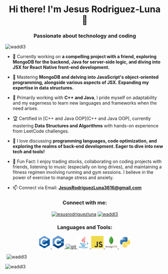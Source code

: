 <h1 align="center">Hi there! I'm Jesus Rodriguez-Luna 👋</h1>
<h3 align="center">Passionate about technology and coding</h3>

<p align="left"> <img src="https://komarev.com/ghpvc/?username=waddl3&label=Profile%20views&color=0e75b6&style=flat" alt="waddl3" /> </p>

- 🔭 Currently working on **a compelling project with a friend, exploring MongoDB for the backend, Java for server-side logic, and diving into JSX for React Native front-end development.**

- 🌱 Mastering **MongoDB and delving into JavaScript's object-oriented programming, alongside various aspects of JSX. Expanding my expertise in data structures.**

- 🚀 Primarily working with **C++ and Java**, I pride myself on adaptability and my eagerness to learn new languages and frameworks when the need arises.

- 🏆 Certified in [C++ and Java OOP](C++ and Java OOP), currently mastering **Data Structures and Algorithms** with hands-on experience from LeetCode challenges.

- 💬 I love discussing **programming languages, code optimization, and exploring the realms of back-end development. Eager to dive into new tech and tools!**

- 🎉 Fun Fact: I enjoy trading stocks, collaborating on coding projects with friends, listening to music (especially on long drives), and maintaining a fitness regimen involving running and gym sessions. I believe in the power of exercise to manage stress and anxiety.

- 📫 Connect via Email: **JesusRodriguezLuna3616@gmail.com**

<h3 align="center">Connect with me:</h3>
<p align="center">
<a href="https://linkedin.com/in/jesusrodriguezluna" target="blank"><img align="center" src="https://raw.githubusercontent.com/rahuldkjain/github-profile-readme-generator/master/src/images/icons/Social/linked-in-alt.svg" alt="jesusrodriguezluna" height="30" width="40" /></a>
<a href="https://www.leetcode.com/waddl3" target="blank"><img align="center" src="https://raw.githubusercontent.com/rahuldkjain/github-profile-readme-generator/master/src/images/icons/Social/leet-code.svg" alt="waddl3" height="30" width="40" /></a>
</p>

<h3 align="center">Languages and Tools:</h3>
<p align="center"> <a href="https://www.cprogramming.com/" target="_blank" rel="noreferrer"> <img src="https://raw.githubusercontent.com/devicons/devicon/master/icons/c/c-original.svg" alt="c" width="40" height="40"/> </a> <a href="https://www.w3schools.com/cpp/" target="_blank" rel="noreferrer"> <img src="https://raw.githubusercontent.com/devicons/devicon/master/icons/cplusplus/cplusplus-original.svg" alt="cplusplus" width="40" height="40"/> </a> <a href="https://git-scm.com/" target="_blank" rel="noreferrer"> <img src="https://www.vectorlogo.zone/logos/git-scm/git-scm-icon.svg" alt="git" width="40" height="40"/> </a> <a href="https://www.java.com" target="_blank" rel="noreferrer"> <img src="https://raw.githubusercontent.com/devicons/devicon/master/icons/java/java-original.svg" alt="java" width="40" height="40"/> </a> <a href="https://developer.mozilla.org/en-US/docs/Web/JavaScript" target="_blank" rel="noreferrer"> <img src="https://raw.githubusercontent.com/devicons/devicon/master/icons/javascript/javascript-original.svg" alt="javascript" width="40" height="40"/> </a> <a href="https://www.mongodb.com/" target="_blank" rel="noreferrer"> <img src="https://raw.githubusercontent.com/devicons/devicon/master/icons/mongodb/mongodb-original-wordmark.svg" alt="mongodb" width="40" height="40"/> </a> <a href="https://www.python.org" target="_blank" rel="noreferrer"> <img src="https://raw.githubusercontent.com/devicons/devicon/master/icons/python/python-original.svg" alt="python" width="40" height="40"/> </a> </p>

<p>&nbsp;<img align="center" src="https://github-readme-stats.vercel.app/api?username=waddl3&show_icons=true&locale=en" alt="waddl3" /></p>

<p>&nbsp;<img align="left" src="https://github-readme-stats.vercel.app/api/top-langs?username=waddl3&show_icons=true&locale=en&layout=compact" alt="waddl3" /></p>
